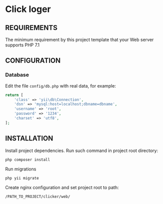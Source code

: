 Click loger
============================

REQUIREMENTS
------------

The minimum requirement by this project template that your Web server supports PHP 7.1

CONFIGURATION
-------------

### Database

Edit the file `config/db.php` with real data, for example:

```php
return [
    'class' => 'yii\db\Connection',
    'dsn' => 'mysql:host=localhost;dbname=dbname',
    'username' => 'root',
    'password' => '1234',
    'charset' => 'utf8',
];
```


INSTALLATION
------------

Install project dependencies.
Run such command in project root directory:
~~~
php composer install
~~~

Run migrations
~~~
php yii migrate
~~~

Create nginx configuration and set project root to path:
~~~
/PATH_TO_PROJECT/clicker/web/
~~~

